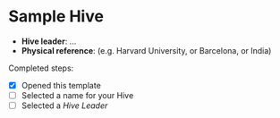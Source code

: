 # Sample Hive

* **Hive leader**: ...
* **Physical reference**: (e.g. Harvard University, or Barcelona, or India)

Completed steps:
- [x] Opened this template
- [ ] Selected a name for your Hive
- [ ] Selected a *Hive Leader*
